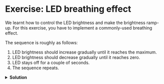 # Exercise: LED breathing effect

We learnt how to control the LED brightness and make the brightness ramp-up.
For this exercise, you have to implement a commonly-used breathing effect.

The sequence is roughly as follows:

1. LED brightness should increase gradually until it reaches the maximum.
1. LED brightness should decrease gradually until it reaches zero.
1. LED stays off for a couple of seconds.
1. The sequence repeats.

<details>
<summary><strong>Solution</strong></summary>

The requirements of this exercise a suited perfectly for a [state machine][1]
and Rust's `enum`s work great for state machines.

Let's define our enum. We can achieve our goals by using two variants (states):
one for increasing brightness and one for decreasing.
The enum variants will hold the actual brightness value.

```rust
enum LedState {
    Up(u16),
    Down(u16),
}
```

Let's create the instance of our `LedState`. Declare this variable just above the main loop:

```rust
let mut led_state = LedState::Up(0);
```

We will start at zero brightness and increasing direction.

Finally, let's implement our state transitions:

```rust
loop {
    match led_state {
        // We have reached maximum, change state to ramp down.
        LedState::Up(255) => {
            led.set_timestamp(255);
            led_state = LedState::Down(255);
        }
        // Ramping up: increment the brightness.
        LedState::Up(brightness) => {
            led.set_timestamp(brightness);
            led_state = LedState::Up(brightness + 1);
        }
        // We have reached minimum, wait two seconds then change state to ramp up.
        LedState::Down(0) => {
            led.set_timestamp(0);
            delay.delay_millis(2000);
            led_state = LedState::Up(0);
        }
        // Ramping down: decrement the brightness.
        LedState::Down(brightness) => {
            led.set_timestamp(brightness);
            led_state = LedState::Down(brightness - 1);
        }
    }
    delay.delay_millis(10);
}
```

</details>

[1]: https://en.wikipedia.org/wiki/Finite-state_machine
